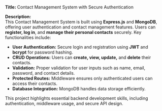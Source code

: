 **Title:** Contact Management System with Secure Authentication  

**Description:**  
This Contact Management System is built using **Express.js** and **MongoDB**, offering user authentication and contact management features. Users can **register, log in**, and **manage their personal contacts** securely. Key functionalities include:  

- **User Authentication:** Secure login and registration using **JWT** and **bcrypt** for password hashing.  
- **CRUD Operations:** Users can **create, view, update,** and **delete** their contacts.  
- **Validation:** Proper validation for user inputs such as name, email, password, and contact details.  
- **Protected Routes:** Middleware ensures only authenticated users can access their contacts.  
- **Database Integration:** MongoDB handles data storage efficiently.  

This project highlights essential backend development skills, including authentication, middleware usage, and secure API design.

